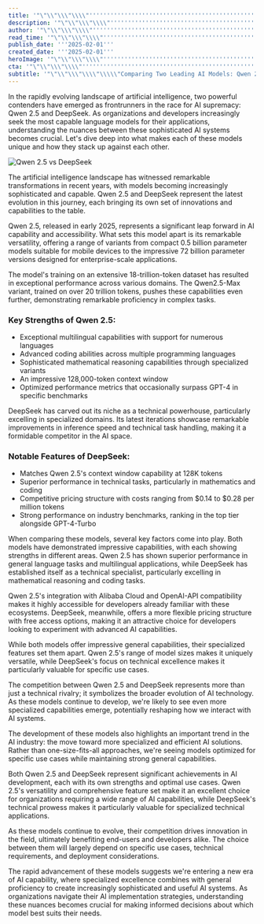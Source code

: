 ```yaml
---
title: '"\"\\"\\\"\\\\"''''''''''''''''''''''''''''''''''''''''''''''''''''''''''''''''The AI Model Showdown: Qwen 2.5 vs DeepSeek - A Deep Dive into Next-Generation Language Models''''''''''''''''''''''''''''''''''''''''''''''''''''''''''''''''\\\\"\\\"\\"\""'
description: '"\"\\"\\\"\\\\"''''''''''''''''''''''''''''''''''''''''''''''''''''''''''''''''Explore the capabilities and differences between two leading AI models - Qwen 2.5 and DeepSeek. This comprehensive comparison examines their strengths, specialized features, and implications for the future of AI technology.''''''''''''''''''''''''''''''''''''''''''''''''''''''''''''''''\\\\"\\\"\\"\""'
author: '"\"\\"\\\"\\\\"''''''''''''''''''''''''''''''''''''''''''''''''''''''''''''''''Raj Patel''''''''''''''''''''''''''''''''''''''''''''''''''''''''''''''''\\\\"\\\"\\"\""'
read_time: '"\"\\"\\\"\\\\"''''''''''''''''''''''''''''''''''''''''''''''''''''''''''''''''8 mins''''''''''''''''''''''''''''''''''''''''''''''''''''''''''''''''\\\\"\\\"\\"\""'
publish_date: '''2025-02-01'''
created_date: '''2025-02-01'''
heroImage: '"\"\\"\\\"\\\\"''''''''''''''''''''''''''''''''''''''''''''''''''''''''''''''''https://i.magick.ai/PIXE/1738419564934_magick_img.webp''''''''''''''''''''''''''''''''''''''''''''''''''''''''''''''''\\\\"\\\"\\"\""'
cta: '"\"\\"\\\"\\\\"''''''''''''''''''''''''''''''''''''''''''''''''''''''''''''''''Stay informed about the latest developments in AI technology and join our growing community of tech enthusiasts!''''''''''''''''''''''''''''''''''''''''''''''''''''''''''''''''\\\\"\\\"\\"\""'
subtitle: '"\"\\"\\\"\\\\"\\\\\"Comparing Two Leading AI Models: Qwen 2.5 and DeepSeek''''''''''''''''''''''''''''''''''''''''''''''''''''''''''''''''s Technical Capabilities\\\\\"\\\\"\\\"\\"\""'
---
```


In the rapidly evolving landscape of artificial intelligence, two powerful contenders have emerged as frontrunners in the race for AI supremacy: Qwen 2.5 and DeepSeek. As organizations and developers increasingly seek the most capable language models for their applications, understanding the nuances between these sophisticated AI systems becomes crucial. Let's dive deep into what makes each of these models unique and how they stack up against each other.

![Qwen 2.5 vs DeepSeek](https://i.magick.ai/PIXE/1738419564938_magick_img.webp)

The artificial intelligence landscape has witnessed remarkable transformations in recent years, with models becoming increasingly sophisticated and capable. Qwen 2.5 and DeepSeek represent the latest evolution in this journey, each bringing its own set of innovations and capabilities to the table.

Qwen 2.5, released in early 2025, represents a significant leap forward in AI capability and accessibility. What sets this model apart is its remarkable versatility, offering a range of variants from compact 0.5 billion parameter models suitable for mobile devices to the impressive 72 billion parameter versions designed for enterprise-scale applications.

The model's training on an extensive 18-trillion-token dataset has resulted in exceptional performance across various domains. The Qwen2.5-Max variant, trained on over 20 trillion tokens, pushes these capabilities even further, demonstrating remarkable proficiency in complex tasks.

### Key Strengths of Qwen 2.5:
- Exceptional multilingual capabilities with support for numerous languages
- Advanced coding abilities across multiple programming languages
- Sophisticated mathematical reasoning capabilities through specialized variants
- An impressive 128,000-token context window
- Optimized performance metrics that occasionally surpass GPT-4 in specific benchmarks

DeepSeek has carved out its niche as a technical powerhouse, particularly excelling in specialized domains. Its latest iterations showcase remarkable improvements in inference speed and technical task handling, making it a formidable competitor in the AI space.

### Notable Features of DeepSeek:
- Matches Qwen 2.5's context window capability at 128K tokens
- Superior performance in technical tasks, particularly in mathematics and coding
- Competitive pricing structure with costs ranging from $0.14 to $0.28 per million tokens
- Strong performance on industry benchmarks, ranking in the top tier alongside GPT-4-Turbo

When comparing these models, several key factors come into play. Both models have demonstrated impressive capabilities, with each showing strengths in different areas. Qwen 2.5 has shown superior performance in general language tasks and multilingual applications, while DeepSeek has established itself as a technical specialist, particularly excelling in mathematical reasoning and coding tasks.

Qwen 2.5's integration with Alibaba Cloud and OpenAI-API compatibility makes it highly accessible for developers already familiar with these ecosystems. DeepSeek, meanwhile, offers a more flexible pricing structure with free access options, making it an attractive choice for developers looking to experiment with advanced AI capabilities.

While both models offer impressive general capabilities, their specialized features set them apart. Qwen 2.5's range of model sizes makes it uniquely versatile, while DeepSeek's focus on technical excellence makes it particularly valuable for specific use cases.

The competition between Qwen 2.5 and DeepSeek represents more than just a technical rivalry; it symbolizes the broader evolution of AI technology. As these models continue to develop, we're likely to see even more specialized capabilities emerge, potentially reshaping how we interact with AI systems.

The development of these models also highlights an important trend in the AI industry: the move toward more specialized and efficient AI solutions. Rather than one-size-fits-all approaches, we're seeing models optimized for specific use cases while maintaining strong general capabilities.

Both Qwen 2.5 and DeepSeek represent significant achievements in AI development, each with its own strengths and optimal use cases. Qwen 2.5's versatility and comprehensive feature set make it an excellent choice for organizations requiring a wide range of AI capabilities, while DeepSeek's technical prowess makes it particularly valuable for specialized technical applications.

As these models continue to evolve, their competition drives innovation in the field, ultimately benefiting end-users and developers alike. The choice between them will largely depend on specific use cases, technical requirements, and deployment considerations.

The rapid advancement of these models suggests we're entering a new era of AI capability, where specialized excellence combines with general proficiency to create increasingly sophisticated and useful AI systems. As organizations navigate their AI implementation strategies, understanding these nuances becomes crucial for making informed decisions about which model best suits their needs.